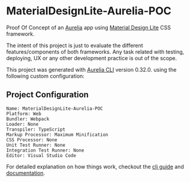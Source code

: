 # MaterialDesignLite-Aurelia-POC

Proof Of Concept of an [Aurelia](http://aurelia.io/) app using [Material Design Lite](https://getmdl.io/) CSS framework.

The intent of this project is just to evaluate the different features/components of both frameworks. Any task related with testing, deploying, UX or any other development practice is out of the scope.

This project was generated with [Aurelia CLI](https://github.com/aurelia/cli) version 0.32.0. using the following custom configuration:

## Project Configuration

    Name: MaterialDesignLite-Aurelia-POC
    Platform: Web
    Bundler: Webpack
    Loader: None
    Transpiler: TypeScript
    Markup Processor: Maximum Minification
    CSS Processor: None
    Unit Test Runner: None
    Integration Test Runner: None
    Editor: Visual Studio Code

For detailed explanation on how things work, checkout the [cli guide](http://aurelia.io/docs/build-systems/aurelia-cli) and [documentation](http://aurelia.io/docs).